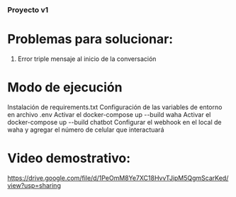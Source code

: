 ### Proyecto v1 ####
# Problemas para solucionar:
1. Error triple mensaje al inicio de la conversación

# Modo de ejecución
Instalación de requirements.txt
Configuración de las variables de entorno en archivo .env
Activar el docker-compose up --build waha
Activar el docker-compose up --build chatbot
Configurar el webhook en el local de waha y agregar el número de celular que interactuará

# Video demostrativo:
https://drive.google.com/file/d/1PeOmM8Ye7XC18HvvTJipM5QgmScarKed/view?usp=sharing
